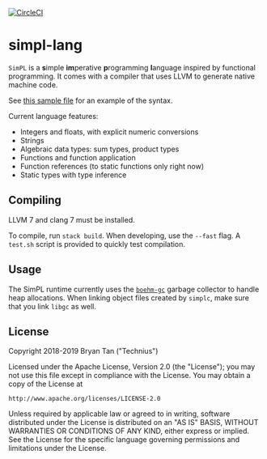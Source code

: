 [![CircleCI](https://circleci.com/gh/Technius/simpl.svg?style=svg)](https://circleci.com/gh/Technius/simpl)

# simpl-lang

`SimPL` is a **s**imple **im**perative **p**rogramming **l**anguage inspired by
functional programming. It comes with a compiler that uses LLVM to generate
native machine code.

See [this sample file](sample.spl) for an example of the syntax.

Current language features:

* Integers and floats, with explicit numeric conversions
* Strings
* Algebraic data types: sum types, product types
* Functions and function application
* Function references (to static functions only right now)
* Static types with type inference

## Compiling

LLVM 7 and clang 7 must be installed. 

To compile, run `stack build`. When developing, use the `--fast` flag. A
`test.sh` script is provided to quickly test compilation.

## Usage

The SimPL runtime currently uses the
[`boehm-gc`](https://github.com/ivmai/bdwgc) garbage collector to handle heap
allocations. When linking object files created by `simplc`, make sure that you
link `libgc` as well.

## License

Copyright 2018-2019 Bryan Tan ("Technius")

Licensed under the Apache License, Version 2.0 (the "License");
you may not use this file except in compliance with the License.
You may obtain a copy of the License at

    http://www.apache.org/licenses/LICENSE-2.0

Unless required by applicable law or agreed to in writing, software
distributed under the License is distributed on an "AS IS" BASIS,
WITHOUT WARRANTIES OR CONDITIONS OF ANY KIND, either express or implied.
See the License for the specific language governing permissions and
limitations under the License.

